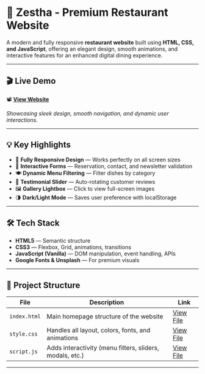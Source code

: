# 🍝 Zestha - Premium Restaurant Website  

A modern and fully responsive **restaurant website** built using **HTML, CSS, and JavaScript**, offering an elegant design, smooth animations, and interactive features for an enhanced digital dining experience.  

---

## 🎬 Live Demo  

📽️ [**View Website**](https://github.com/vinithasriprathipati/zestha/blob/a9565495fdce3f30cc4ccc86737fbae30db6966f/Zestha%20Website%20Demo%20Video.mp4)  

*Showcasing sleek design, smooth navigation, and dynamic user interactions.*  

---

## 💡 Key Highlights  

- 🍷 **Fully Responsive Design** — Works perfectly on all screen sizes  
- 🧾 **Interactive Forms** — Reservation, contact, and newsletter validation  
- 🍽️ **Dynamic Menu Filtering** — Filter dishes by category  
- 💬 **Testimonial Slider** — Auto-rotating customer reviews  
- 🖼️ **Gallery Lightbox** — Click to view full-screen images  
- 🌗 **Dark/Light Mode** — Saves user preference with localStorage  

---

## 🛠️ Tech Stack  

- **HTML5** — Semantic structure  
- **CSS3** — Flexbox, Grid, animations, transitions  
- **JavaScript (Vanilla)** — DOM manipulation, event handling, APIs  
- **Google Fonts & Unsplash** — For premium visuals  

---

## 📂 Project Structure  

| File | Description | Link |
|------|--------------|------|
| `index.html` | Main homepage structure of the website | [View File](https://github.com/vinithasriprathipati/zestha/blob/e16b9721641ed7764ad12108629e8df42dc29a89/index.html) |
| `style.css` | Handles all layout, colors, fonts, and animations | [View File](https://github.com/vinithasriprathipati/zestha/blob/36d5b8641fa14bd0ebc567f1c44b89754b021b9e/styles.css) |
| `script.js` | Adds interactivity (menu filters, sliders, modals, etc.) | [View File](https://github.com/vinithasriprathipati/zestha/blob/e16b9721641ed7764ad12108629e8df42dc29a89/script.js) |

---
